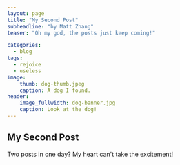```yaml
---
layout: page
title: "My Second Post"
subheadline: "by Matt Zhang"
teaser: "Oh my god, the posts just keep coming!"

categories:
  - blog
tags:
  - rejoice
  - useless
image:
    thumb: dog-thumb.jpeg
    caption: A dog I found.
header:
    image_fullwidth: dog-banner.jpg
    caption: Look at the dog!
---
```

<!-- Page Content Starts Here -->

## My Second Post
Two posts in one day? My heart can't take the excitement!

